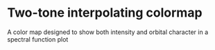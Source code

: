 # Two-tone interpolating colormap
A color map designed to show both intensity and orbital character in a spectral function plot
